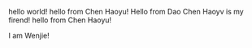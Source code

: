 hello world!
hello from Chen Haoyu!
Hello from Dao
Chen Haoyv is my firend!
hello from Chen Haoyu!





I am Wenjie!



